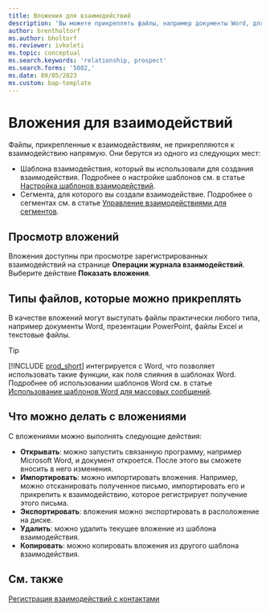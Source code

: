 ```yaml
---
title: Вложения для взаимодействий
description: 'Вы можете прикреплять файлы, например документы Word, для добавления подробностей о взаимодействии.'
author: brentholtorf
ms.author: bholtorf
ms.reviewer: ivkoleti
ms.topic: conceptual
ms.search.keywords: 'relationship, prospect'
ms.search.forms: '5082,'
ms.date: 09/05/2023
ms.custom: bap-template
---
```

# Вложения для взаимодействий

Файлы, прикрепленные к взаимодействиям, не прикрепляются к взаимодействию напрямую. Они берутся из одного из следующих мест:

* Шаблона взаимодействия, который вы использовали для создания взаимодействия. Подробнее о настройке шаблонов см. в статье [Настройка шаблонов взаимодействий](marketing-interactions.md#set-up-interaction-templates).
* Сегмента, для которого вы создали взаимодействие. Подробнее о сегментах см. в статье [Управление взаимодействиями для сегментов](marketing-interaction-segments.md).

## Просмотр вложений

Вложения доступны при просмотре зарегистрированных взаимодействий на странице **Операции журнала взаимодействий**. Выберите действие **Показать вложения**.

## Типы файлов, которые можно прикреплять

В качестве вложений могут выступать файлы практически любого типа, например документы Word, презентации PowerPoint, файлы Excel и текстовые файлы.

> [!TIP]
> [!INCLUDE [prod_short](includes/prod_short.md)] интегрируется с Word, что позволяет использовать такие функции, как поля слияния в шаблонах Word. Подробнее об использовании шаблонов Word см. в статье [Использование шаблонов Word для массовых сообщений](ui-mail-merge.md).

## Что можно делать с вложениями

С вложениями можно выполнять следующие действия:

* **Открывать**: можно запустить связанную программу, например Microsoft Word, и документ откроется. После этого вы сможете вносить в него изменения.
* **Импортировать**: можно импортировать вложения. Например, можно отсканировать полученное письмо, импортировать его и прикрепить к взаимодействию, которое регистрирует получение этого письма.
* **Экспортировать**: вложения можно экспортировать в расположение на диске.
* **Удалить**: можно удалить текущее вложение из шаблона взаимодействия.
* **Копировать**: можно копировать вложения из другого шаблона взаимодействия.

## См. также

[Регистрация взаимодействий с контактами](marketing-interactions.md)  
